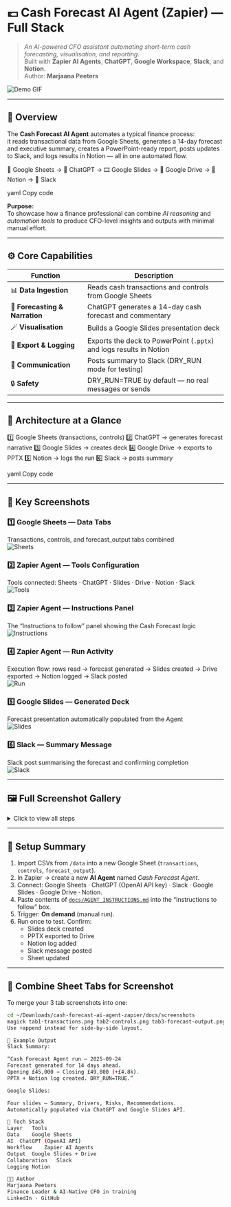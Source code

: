 # 💷 Cash Forecast AI Agent (Zapier) — Full Stack

> _An AI-powered CFO assistant automating short-term cash forecasting, visualisation, and reporting._  
> Built with **Zapier AI Agents**, **ChatGPT**, **Google Workspace**, **Slack**, and **Notion**.  
> Author: **Marjaana Peeters**

![Demo GIF](docs/demo.gif)

---

## 🧭 Overview

The **Cash Forecast AI Agent** automates a typical finance process:  
it reads transactional data from Google Sheets, generates a 14-day forecast and executive summary, creates a PowerPoint-ready report, posts updates to Slack, and logs results in Notion — all in one automated flow.

🧮 Google Sheets → 🤖 ChatGPT → 🎞️ Google Slides → 💾 Google Drive → 🧱 Notion → 💬 Slack

yaml
Copy code

**Purpose:**  
To showcase how a finance professional can combine _AI reasoning_ and _automation tools_ to produce CFO-level insights and outputs with minimal manual effort.

---

## ⚙️ Core Capabilities

| Function | Description |
|-----------|-------------|
| 📊 **Data Ingestion** | Reads cash transactions and controls from Google Sheets |
| 🧠 **Forecasting & Narration** | ChatGPT generates a 14-day cash forecast and commentary |
| 🪄 **Visualisation** | Builds a Google Slides presentation deck |
| 💾 **Export & Logging** | Exports the deck to PowerPoint (`.pptx`) and logs results in Notion |
| 💬 **Communication** | Posts summary to Slack (DRY_RUN mode for testing) |
| 🔒 **Safety** | DRY_RUN=TRUE by default — no real messages or sends |

---

## 🧩 Architecture at a Glance

1️⃣ Google Sheets (transactions, controls)
2️⃣ ChatGPT → generates forecast narrative
3️⃣ Google Slides → creates deck
4️⃣ Google Drive → exports to PPTX
5️⃣ Notion → logs the run
6️⃣ Slack → posts summary

yaml
Copy code

---

## 📸 Key Screenshots

### 1️⃣ Google Sheets — Data Tabs  
Transactions, controls, and forecast_output tabs combined  
![Sheets](docs/screenshots/01-sheets-transactions.png?raw=true)

### 2️⃣ Zapier Agent — Tools Configuration  
Tools connected: Sheets · ChatGPT · Slides · Drive · Notion · Slack  
![Tools](docs/screenshots/02-agent-tools.png?raw=true)

### 3️⃣ Zapier Agent — Instructions Panel  
The “Instructions to follow” panel showing the Cash Forecast logic  
![Instructions](docs/screenshots/04-instructions-panel.png?raw=true)

### 4️⃣ Zapier Agent — Run Activity  
Execution flow: rows read → forecast generated → Slides created → Drive exported → Notion logged → Slack posted  
![Run](docs/screenshots/05-test-run.png?raw=true)

### 5️⃣ Google Slides — Generated Deck  
Forecast presentation automatically populated from the Agent  
![Slides](docs/screenshots/08-slides-presentation.png?raw=true)

### 6️⃣ Slack — Summary Message  
Slack post summarising the forecast and confirming completion  
![Slack](docs/screenshots/10-slack-summary.png?raw=true)

---

## 🖼️ Full Screenshot Gallery

<details>
<summary>Click to view all steps</summary>

| Step | Screenshot |
|------|-------------|
| Agent Trigger | ![Trigger](docs/screenshots/03-agent-trigger.png?raw=true) |
| Gmail Draft (optional) | ![Gmail](docs/screenshots/06-gmail-draft.png?raw=true) |
| Drive Export | ![Drive](docs/screenshots/07-drive-export.png?raw=true) |
| Notion Log | ![Notion](docs/screenshots/09-notion-log.png?raw=true) |

</details>

---

## 🧾 Setup Summary

1. Import CSVs from `/data` into a new Google Sheet (`transactions`, `controls`, `forecast_output`).  
2. In Zapier → create a new **AI Agent** named _Cash Forecast Agent_.  
3. Connect: Google Sheets · ChatGPT (OpenAI API key) · Slack · Google Slides · Google Drive · Notion.  
4. Paste contents of [`docs/AGENT_INSTRUCTIONS.md`](docs/AGENT_INSTRUCTIONS.md) into the “Instructions to follow” box.  
5. Trigger: **On demand** (manual run).  
6. Run once to test. Confirm:
   - Slides deck created  
   - PPTX exported to Drive  
   - Notion log added  
   - Slack message posted  
   - Sheet updated  

---

## 🧮 Combine Sheet Tabs for Screenshot

To merge your 3 tab screenshots into one:

```bash
cd ~/Downloads/cash-forecast-ai-agent-zapier/docs/screenshots
magick tab1-transactions.png tab2-controls.png tab3-forecast-output.png -append 01-sheets-transactions.png
Use +append instead for side-by-side layout.

🧠 Example Output
Slack Summary:

“Cash Forecast Agent run — 2025-09-24
Forecast generated for 14 days ahead.
Opening £45,000 → Closing £49,800 (+£4.8k).
PPTX + Notion log created. DRY_RUN=TRUE.”

Google Slides:

Four slides — Summary, Drivers, Risks, Recommendations.
Automatically populated via ChatGPT and Google Slides API.

🧰 Tech Stack
Layer	Tools
Data	Google Sheets
AI	ChatGPT (OpenAI API)
Workflow	Zapier AI Agents
Output	Google Slides + Drive
Collaboration	Slack
Logging	Notion

👩‍💼 Author
Marjaana Peeters
Finance Leader & AI-Native CFO in training
LinkedIn · GitHub
